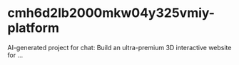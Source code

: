 # cmh6d2lb2000mkw04y325vmiy-platform
AI-generated project for chat: Build an ultra-premium 3D interactive website for ...
